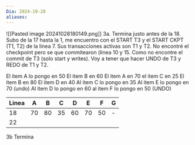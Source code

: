 ```yaml
---
Dia: 2024-10-28
aliases:
---
```

![[Pasted image 20241028180149.png]]
3a. Termina justo antes de la 18. Subo de la 17 hasta la 1, me encuentro con el START T3 y el START CKPT (T1, T2) de la linea 7. Sus transacciones activas son T1 y T2. No encontré el checkpoint pero se que commitearon (linea 10 y 15. Como no encontre el commit de T3 (solo start y writes). Voy a tener que hacer UNDO de T3 y REDO de T1 y T2.

El item A lo pongo en 50
El item B en 60
El item A en 70
el item C en 25
El item B en 80
El item D en 40
Al item C lo pongo en 35
Al item E lo pongo en 70 (undo)
Al item D lo pongo en 60 
al item F lo pongo en 50 (UNDO)

| Linea | A   | B   | C   | D   | E   | F   | G   |
| ----- | --- | --- | --- | --- | --- | --- | --- |
| 18    | 70  | 80  | 35  | 60  | 70  | 50  | -   |
| 22    |     |     |     |     |     |     |     |


3b Termina